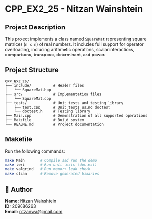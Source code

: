 # CPP_EX2_25 - Nitzan Wainshtein

##  Project Description
This project implements a class named `SquareMat` representing square matrices (`n x n`) of real numbers. It includes full support for operator overloading, including arithmetic operations, scalar interactions, comparisons, transpose, determinant, and power.

##  Project Structure
```
CPP_EX2_25/
├── include/          # Header files
│   └── SquareMat.hpp
├── src/              # Implementation files
│   └── SquareMat.cpp
├── tests/            # Unit tests and testing library
│   ├── test.cpp      # Unit tests using doctest
│   └── doctest.h     # Testing library
├── Main.cpp          # Demonstration of all supported operations
├── Makefile          # Build system
└── README.md         # Project documentation
```

##  Makefile
Run the following commands:

```bash
make Main       # Compile and run the demo
make test       # Run unit tests (doctest)
make valgrind   # Run memory leak check
make clean      # Remove generated binaries
```

## 👤 Author
**Name:** Nitzan Wainshtein  
**ID:** 209086263  
**Email:** nitzanwa@gmail.com

